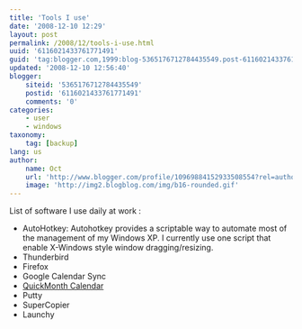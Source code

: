 ```yaml
---
title: 'Tools I use'
date: '2008-12-10 12:29'
layout: post
permalink: /2008/12/tools-i-use.html
uuid: '6116021433761771491'
guid: 'tag:blogger.com,1999:blog-5365176712784435549.post-6116021433761771491'
updated: '2008-12-10 12:56:40'
blogger:
    siteid: '5365176712784435549'
    postid: '6116021433761771491'
    comments: '0'
categories:
    - user
    - windows
taxonomy:
    tag: [backup]
lang: us
author:
    name: Oct
    url: 'http://www.blogger.com/profile/10969884152933508554?rel=author'
    image: 'http://img2.blogblog.com/img/b16-rounded.gif'
---
```


List of software I use daily at work :


- AutoHotkey: Autohotkey provides a scriptable way to automate most of the management of my Windows XP. I currently use one script that enable X-Windows style window dragging/resizing.
- Thunderbird
- Firefox
- Google Calendar Sync
- [QuickMonth Calendar](http://www.codedawn.com/quickmonth-calendar.php)
- Putty
- SuperCopier
- Launchy
